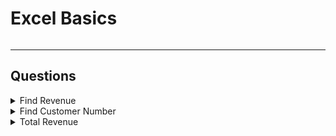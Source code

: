 # Excel Basics

<figure><img src="../_build/html/_images/image16.PNG" alt=""><figcaption></figcaption></figure>

***

## Questions

<details>

<summary>Find Revenue</summary>

From the source below can you find the Revenue the specified account?&#x20;

<img src="../contents/Excel/images/image2.png" alt="" data-size="original">



**Answer**

This can be solved with a simple VLOOKUP

```
=VLOOKUP(F3,B2:D12,3,FALSE)
```

</details>

<details>

<summary>Find Customer Number</summary>

From the source below can you find the Customer Number corresponding to the Account Name?

&#x20;![](../contents/Excel/images/image3.png)

**Answer**

VLOOKUP won't work as Customer Num is to the LEFT of the Account Name. We need INDEX MATCH [📖Explanation](https://exceljet.net/index-and-match)

```
=INDEX(A2:D12,MATCH(F7,B2:B12),1)
```

</details>

<details>

<summary>Total Revenue</summary>

From the source below can you find the total revenue per sales rep? ![](../contents/Excel/images/image4.png)

**Answer**

This can be solved with a simple SUMIF. For the first row the answer is given below. It will be similar for other rows.

```
=SUMIF(C3:C12,"="&F11,D3:D12)
```

</details>
